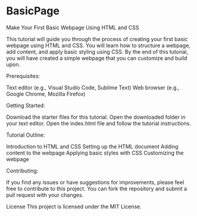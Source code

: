 # BasicPage
Make Your First Basic Webpage Using HTML and CSS

This tutorial will guide you through the process of creating your first basic webpage using HTML and CSS. You will learn how to structure a webpage, add content, and apply basic styling using CSS. By the end of this tutorial, you will have created a simple webpage that you can customize and build upon.

Prerequisites:

Text editor (e.g., Visual Studio Code, Sublime Text)
Web browser (e.g., Google Chrome, Mozilla Firefox)

Getting Started:

Download the starter files for this tutorial.
Open the downloaded folder in your text editor.
Open the index.html file and follow the tutorial instructions.

Tutorial Outline:

Introduction to HTML and CSS
Setting up the HTML document
Adding content to the webpage
Applying basic styles with CSS
Customizing the webpage

Contributing:

If you find any issues or have suggestions for improvements, please feel free to contribute to this project. You can fork the repository and submit a pull request with your changes.

License
This project is licensed under the MIT License.